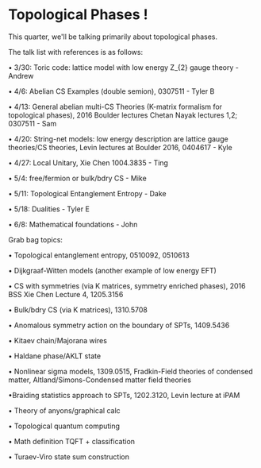# Topological Phases !

This quarter, we'll be talking primarily about topological phases.

The talk list with references is as follows:

• 3/30: Toric code: lattice model with low energy Z_{2} gauge theory - Andrew

• 4/6: Abelian CS Examples (double semion), 0307511 - Tyler B

• 4/13: General abelian multi-CS Theories (K-matrix formalism for topological phases), 2016 Boulder lectures Chetan Nayak lectures 1,2; 0307511 - Sam

• 4/20: String-net models: low energy description are lattice gauge theories/CS theories, Levin lectures at Boulder 2016, 0404617 - Kyle

• 4/27: Local Unitary, Xie Chen 1004.3835 - Ting

• 5/4: free/fermion or bulk/bdry CS - Mike

• 5/11: Topological Entanglement Entropy - Dake

• 5/18: Dualities - Tyler E

• 6/8: Mathematical foundations - John

Grab bag topics:

• Topological entanglement entropy, 0510092, 0510613

• Dijkgraaf-Witten models (another example of low energy EFT)

• CS with symmetries (via K matrices, symmetry enriched phases), 2016 BSS Xie Chen Lecture 4, 1205.3156

• Bulk/bdry CS (via K matrices), 1310.5708

• Anomalous symmetry action on the boundary of SPTs, 1409.5436

• Kitaev chain/Majorana wires

• Haldane phase/AKLT state

• Nonlinear sigma models, 1309.0515, Fradkin-Field theories of condensed matter, Altland/Simons-Condensed matter field theories

•Braiding statistics approach to SPTs, 1202.3120, Levin lecture at iPAM

• Theory of anyons/graphical calc

• Topological quantum computing

• Math definition TQFT + classification

• Turaev-Viro state sum construction
